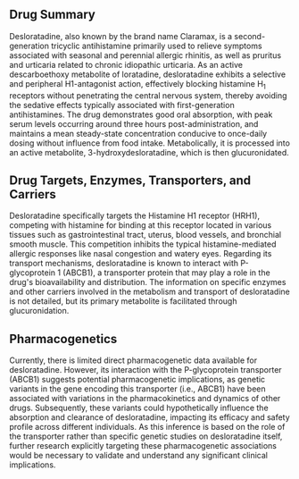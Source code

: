 ## Drug Summary
Desloratadine, also known by the brand name Claramax, is a second-generation tricyclic antihistamine primarily used to relieve symptoms associated with seasonal and perennial allergic rhinitis, as well as pruritus and urticaria related to chronic idiopathic urticaria. As an active descarboethoxy metabolite of loratadine, desloratadine exhibits a selective and peripheral H1-antagonist action, effectively blocking histamine H<sub>1</sub> receptors without penetrating the central nervous system, thereby avoiding the sedative effects typically associated with first-generation antihistamines. The drug demonstrates good oral absorption, with peak serum levels occurring around three hours post-administration, and maintains a mean steady-state concentration conducive to once-daily dosing without influence from food intake. Metabolically, it is processed into an active metabolite, 3-hydroxydesloratadine, which is then glucuronidated.

## Drug Targets, Enzymes, Transporters, and Carriers
Desloratadine specifically targets the Histamine H1 receptor (HRH1), competing with histamine for binding at this receptor located in various tissues such as gastrointestinal tract, uterus, blood vessels, and bronchial smooth muscle. This competition inhibits the typical histamine-mediated allergic responses like nasal congestion and watery eyes. Regarding its transport mechanisms, desloratadine is known to interact with P-glycoprotein 1 (ABCB1), a transporter protein that may play a role in the drug's bioavailability and distribution. The information on specific enzymes and other carriers involved in the metabolism and transport of desloratadine is not detailed, but its primary metabolite is facilitated through glucuronidation.

## Pharmacogenetics
Currently, there is limited direct pharmacogenetic data available for desloratadine. However, its interaction with the P-glycoprotein transporter (ABCB1) suggests potential pharmacogenetic implications, as genetic variants in the gene encoding this transporter (i.e., ABCB1) have been associated with variations in the pharmacokinetics and dynamics of other drugs. Subsequently, these variants could hypothetically influence the absorption and clearance of desloratadine, impacting its efficacy and safety profile across different individuals. As this inference is based on the role of the transporter rather than specific genetic studies on desloratadine itself, further research explicitly targeting these pharmacogenetic associations would be necessary to validate and understand any significant clinical implications.